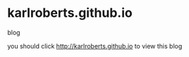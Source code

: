 karlroberts.github.io
=====================

blog

you should click http://karlroberts.github.io to view this blog
